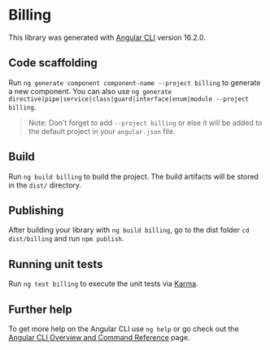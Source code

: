 # Billing

This library was generated with [Angular CLI](https://github.com/angular/angular-cli) version 16.2.0.

## Code scaffolding

Run `ng generate component component-name --project billing` to generate a new component. You can also use `ng generate directive|pipe|service|class|guard|interface|enum|module --project billing`.
> Note: Don't forget to add `--project billing` or else it will be added to the default project in your `angular.json` file. 

## Build

Run `ng build billing` to build the project. The build artifacts will be stored in the `dist/` directory.

## Publishing

After building your library with `ng build billing`, go to the dist folder `cd dist/billing` and run `npm publish`.

## Running unit tests

Run `ng test billing` to execute the unit tests via [Karma](https://karma-runner.github.io).

## Further help

To get more help on the Angular CLI use `ng help` or go check out the [Angular CLI Overview and Command Reference](https://angular.io/cli) page.
